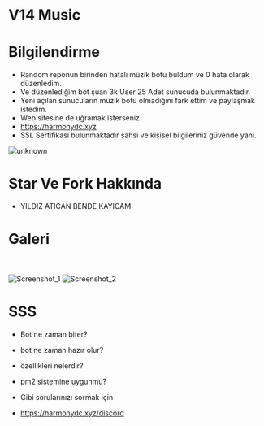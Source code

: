 # V14 Music


# Bilgilendirme

- Random reponun birinden hatalı müzik botu buldum ve 0 hata olarak düzenledim.
- Ve düzenlediğim bot şuan 3k User 25 Adet sunucuda bulunmaktadır.
- Yeni açılan sunucuların müzik botu olmadığını fark ettim ve paylaşmak istedim.
- Web sitesine de uğramak isterseniz.  
- https://harmonydc.xyz
- SSL Sertifikası bulunmaktadır şahsi ve kişisel bilgileriniz güvende yani.

![unknown](https://user-images.githubusercontent.com/60463845/187015507-1b944a7d-11ef-403c-8a4c-d7bffc7153a6.png)


# Star Ve Fork Hakkında

- YILDIZ ATICAN BENDE KAYICAM

# Galeri

<br> </br>
![Screenshot_1](https://user-images.githubusercontent.com/60463845/187015585-49bf3e60-7a1e-4d78-aeb0-9339d5725b81.png)
![Screenshot_2](https://user-images.githubusercontent.com/60463845/187015586-5c8f1ddd-37e4-4a40-88bf-5cb341987617.png)


# SSS


- Bot ne zaman biter?
- bot ne zaman hazır olur?
- özellikleri nelerdir?
- pm2 sistemine uygunmu?


- Gibi sorularınızı sormak için 

- https://harmonydc.xyz/discord



